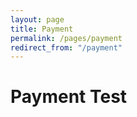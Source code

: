 ```yaml
---
layout: page
title: Payment
permalink: /pages/payment
redirect_from: "/payment"
---
```


<div class="page-section">
  <h1>Payment Test</h1>
</div>

<form action="https://css-checkout.herokuapp.com/" method="POST">
  <script
    src="https://checkout.stripe.com/checkout.js"
    class="stripe-button"
    data-key="pk_test_xQxLXcl78GmSYv48ZqMBp0H3"
    data-amount="999"
    data-name="CSS Bristol"
    data-description="Payment Gateway"
    data-image="/assets/images/contrib/branding/css-logo.png"
    data-locale="auto"
    data-currency="gbp">
  </script>
  <input name="amount" value="999" type="hidden">
  <input name="description" value="test payment" type="hidden">
</form>
